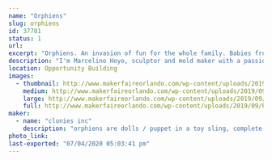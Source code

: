 ```yaml
---
name: "Orphiens"
slug: orphiens
id: 37781
status: 1
url: 
excerpt: "Orphiens. An invasion of fun for the whole family. Babies from another planet that are in need of adoption on planet earth."
description: "I'm Marcelino Hoyo, sculptor and mold maker with a passion to make something old school that's fun for kids. Orphiens are dolls / puppets in a toy sling, made with flexible rubber heads, arms and legs and a soft fabric body. Orphiens are capable of many fun facial expressions, making them look realistic and are definitely fun attention getters. for me it has been a 20 year project and feel that Makers Faire would be the right venue to introduce the Orohiens to the world. thank you"
location: Opportunity Building
images:
  - thumbnail: http://www.makerfaireorlando.com/wp-content/uploads/2019/09/Picture-007-5-3.jpg
    medium: http://www.makerfaireorlando.com/wp-content/uploads/2019/09/Picture-007-5-3.jpg
    large: http://www.makerfaireorlando.com/wp-content/uploads/2019/09/Picture-007-5-3.jpg
    full: http://www.makerfaireorlando.com/wp-content/uploads/2019/09/Picture-007-5-3.jpg
maker:
  - name: "clonies inc"
    description: "orphiens are dolls / puppet in a toy sling, complete with a full concept story."
photo_link: 
last-exported: "07/04/2020 05:03:41 pm"
---
```

